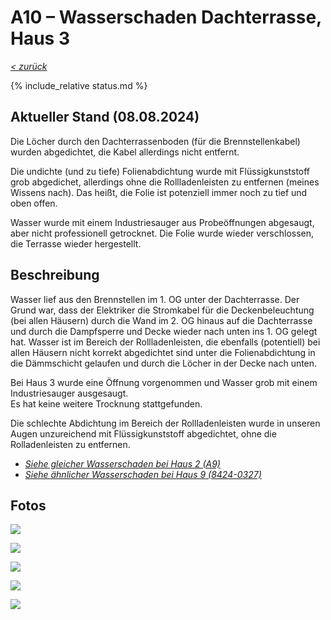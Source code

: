 # A10 &ndash; Wasserschaden Dachterrasse, Haus 3

_[&lt; zurück](../../index.md)_

{% include_relative status.md %}

## Aktueller Stand (08.08.2024)

Die Löcher durch den Dachterrassenboden (für die Brennstellenkabel) wurden
abgedichtet, die Kabel allerdings nicht entfernt.

Die undichte (und zu tiefe) Folienabdichtung wurde mit Flüssigkunststoff
grob abgedichet, allerdings ohne die Rollladenleisten zu entfernen (meines Wissens nach).
Das heißt, die Folie ist potenziell immer noch zu tief und oben offen.

Wasser wurde mit einem Industriesauger aus Probeöffnungen abgesaugt, aber nicht professionell getrocknet.
Die Folie wurde wieder verschlossen, die Terrasse wieder hergestellt.

## Beschreibung

Wasser lief aus den Brennstellen im 1. OG unter der Dachterrasse.
Der Grund war, dass der Elektriker die Stromkabel für die Deckenbeleuchtung (bei allen Häusern) durch die Wand im 2. OG hinaus auf die Dachterrasse und durch die Dampfsperre und Decke wieder nach unten ins 1. OG gelegt hat.
Wasser ist im Bereich der Rollladenleisten, die ebenfalls (potentiell) bei allen Häusern nicht korrekt abgedichtet sind unter die Folienabdichtung in die Dämmschicht gelaufen und durch die Löcher in der Decke nach unten.

Bei Haus 3 wurde eine Öffnung vorgenommen und Wasser grob mit einem Industriesauger ausgesaugt.\
Es hat keine weitere Trocknung stattgefunden.

Die schlechte Abdichtung im Bereich der Rollladenleisten wurde in unseren Augen unzureichend mit Flüssigkunststoff abgedichtet, ohne die Rolladenleisten zu entfernen.

- [_Siehe gleicher Wasserschaden bei Haus 2 (A9)_](../A9/index.md)
- [_Siehe ähnlicher Wasserschaden bei Haus 9 (8424-0327)_](../../Dachterrasse8-13/8424-0327/index.md)

## Fotos

![](IMG_20200630_040145.jpg)

![](IMG_20200701_102621.jpg)

![](IMG_20200701_114347.jpg)

![](IMG_20200701_125900.jpg)

![](IMG_20200701_125949.jpg)
